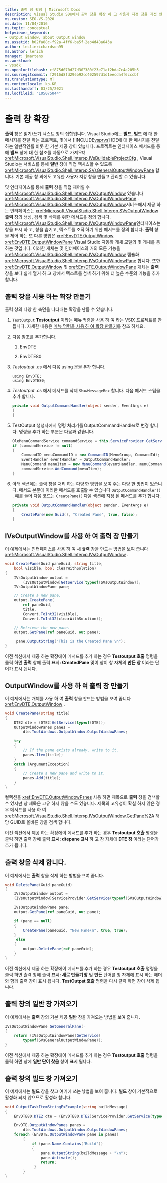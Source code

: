 ```yaml
---
title: 출력 창 확장 | Microsoft Docs
description: Visual Studio SDK에서 출력 창을 확장 하 고 사용자 지정 창을 직접 만들고 관리 하는 방법을 알아봅니다.
ms.custom: SEO-VS-2020
ms.date: 11/04/2016
ms.topic: conceptual
helpviewer_keywords:
- Output window, about Output window
ms.assetid: b02fa88c-f92a-4ff6-ba5f-2eb4d48a643a
author: leslierichardson95
ms.author: lerich
manager: jmartens
ms.workload:
- vssdk
ms.openlocfilehash: cf875d070d27d307380f23e71af2bda7c4a205b5
ms.sourcegitcommit: f2916d8fd296b92cc402597d1d1eecda4f6cccbf
ms.translationtype: MT
ms.contentlocale: ko-KR
ms.lasthandoff: 03/25/2021
ms.locfileid: "105075044"
---
```

# <a name="extend-the-output-window"></a>출력 창 확장
**출력** 창은 읽기/쓰기 텍스트 창의 집합입니다. Visual Studio에는 **빌드, 빌드** 에 대 한 메시지를 전달 하는 프로젝트, 및에서  [!INCLUDE[vsprvs](../code-quality/includes/vsprvs_md.md)] IDE에 대 한 메시지를 전달 하는 일반적인를 비롯 한 기본 제공 창이 있습니다. 프로젝트는 인터페이스 메서드를 통해 **빌드** 창에 대 한 참조를 자동으로 가져오며 <xref:Microsoft.VisualStudio.Shell.Interop.IVsBuildableProjectCfg> , Visual Studio는 서비스를 통해 **일반** 창에 직접 액세스할 수 있도록 <xref:Microsoft.VisualStudio.Shell.Interop.SVsGeneralOutputWindowPane> 합니다. 기본 제공 창 외에도 고유한 사용자 지정 창을 만들고 관리할 수 있습니다.

 및 인터페이스를 통해 **출력** 창을 직접 제어할 수 <xref:Microsoft.VisualStudio.Shell.Interop.IVsOutputWindow> 있습니다 <xref:Microsoft.VisualStudio.Shell.Interop.IVsOutputWindowPane> . <xref:Microsoft.VisualStudio.Shell.Interop.IVsOutputWindow>서비스에서 제공 하는 인터페이스는 <xref:Microsoft.VisualStudio.Shell.Interop.SVsOutputWindow> **출력** 창의 생성, 검색 및 삭제를 위한 메서드를 정의 합니다. <xref:Microsoft.VisualStudio.Shell.Interop.IVsOutputWindowPane>인터페이스는 창을 표시 하 고, 창을 숨기고, 텍스트를 조작 하기 위한 메서드를 정의 합니다. **출력** 창을 제어 하는 또 다른 방법은 <xref:EnvDTE.OutputWindow> <xref:EnvDTE.OutputWindowPane> Visual Studio 자동화 개체 모델의 및 개체를 통하는 것입니다. 이러한 개체는 및 인터페이스의 거의 모든 기능을 <xref:Microsoft.VisualStudio.Shell.Interop.IVsOutputWindow> 캡슐화 <xref:Microsoft.VisualStudio.Shell.Interop.IVsOutputWindowPane> 합니다. 또한 <xref:EnvDTE.OutputWindow> 및 <xref:EnvDTE.OutputWindowPane> 개체는 **출력** 창을 보다 쉽게 열거 하 고 창에서 텍스트를 검색 하기 위해 더 높은 수준의 기능을 추가 합니다.

## <a name="create-an-extension-that-uses-the-output-pane"></a>출력 창을 사용 하는 확장 만들기
 출력 창의 다양 한 측면을 나타내는 확장을 만들 수 있습니다.

1. `TestOutput` **Testoutput** 이라는 메뉴 명령을 사용 하 여 라는 VSIX 프로젝트를 만듭니다. 자세한 내용은 [메뉴 명령을 사용 하 여 확장 만들기](../extensibility/creating-an-extension-with-a-menu-command.md)를 참조 하세요.

2. 다음 참조를 추가합니다.

    1. EnvDTE

    2. EnvDTE80

3. *Testoutput .cs* 에서 다음 using 문을 추가 합니다.

    ```f#
    using EnvDTE;
    using EnvDTE80;
    ```

4. *Testoutput .cs* 에서 메서드를 삭제 `ShowMessageBox` 합니다. 다음 메서드 스텁을 추가 합니다.

    ```csharp
    private void OutputCommandHandler(object sender, EventArgs e)
    {
    }
    ```

5. TestOutput 생성자에서 명령 처리기를 OutputCommandHandler로 변경 합니다. 명령을 추가 하는 부분은 다음과 같습니다.

    ```csharp
    OleMenuCommandService commandService = this.ServiceProvider.GetService(typeof(IMenuCommandService)) as OleMenuCommandService;
    if (commandService != null)
    {
        CommandID menuCommandID = new CommandID(MenuGroup, CommandId);
        EventHandler eventHandler = OutputCommandHandler;
        MenuCommand menuItem = new MenuCommand(eventHandler, menuCommandID);
        commandService.AddCommand(menuItem);
    }
    ```

6. 아래 섹션에는 출력 창을 처리 하는 다양 한 방법을 보여 주는 다양 한 방법이 있습니다. 메서드 본문에 이러한 메서드를 호출할 수 있습니다 `OutputCommandHandler()` . 예를 들어 다음 코드는 `CreatePane()` 다음 섹션에 지정 된 메서드를 추가 합니다.

    ```csharp
    private void OutputCommandHandler(object sender, EventArgs e)
    {
        CreatePane(new Guid(), "Created Pane", true, false);
    }
    ```

## <a name="create-an-output-window-with-ivsoutputwindow"></a>IVsOutputWindow를 사용 하 여 출력 창 만들기
 이 예제에서는 인터페이스를 사용 하 여 새 **출력** 창을 만드는 방법을 보여 줍니다 <xref:Microsoft.VisualStudio.Shell.Interop.IVsOutputWindow> .

```csharp
void CreatePane(Guid paneGuid, string title,
    bool visible, bool clearWithSolution)
{
    IVsOutputWindow output =
        (IVsOutputWindow)GetService(typeof(SVsOutputWindow));
    IVsOutputWindowPane pane;

    // Create a new pane.
    output.CreatePane(
        ref paneGuid,
        title,
        Convert.ToInt32(visible),
        Convert.ToInt32(clearWithSolution));

    // Retrieve the new pane.
    output.GetPane(ref paneGuid, out pane);

     pane.OutputString("This is the Created Pane \n");
}
```

 이전 섹션에서 제공 하는 확장에이 메서드를 추가 하는 경우 **Testoutput 호출** 명령을 클릭 하면 **출력** 창에 출력 **표시: CreatedPane** 및이 창이 창 자체의 **만든 창** 이라는 단어가 표시 됩니다.

## <a name="create-an-output-window-with-outputwindow"></a>OutputWindow를 사용 하 여 출력 창 만들기
 이 예제에서는 개체를 사용 하 여 **출력** 창을 만드는 방법을 보여 줍니다 <xref:EnvDTE.OutputWindow> .

```csharp
void CreatePane(string title)
{
    DTE2 dte = (DTE2)GetService(typeof(DTE));
    OutputWindowPanes panes =
        dte.ToolWindows.OutputWindow.OutputWindowPanes;

    try
    {
        // If the pane exists already, write to it.
        panes.Item(title);
    }
    catch (ArgumentException)
    {
        // Create a new pane and write to it.
        panes.Add(title);
    }
}
```

 컬렉션을 <xref:EnvDTE.OutputWindowPanes> 사용 하면 제목으로 **출력** 창을 검색할 수 있지만 창 제목은 고유 하지 않을 수도 있습니다. 제목의 고유성이 확실 하지 않은 경우 메서드를 사용 하 여 <xref:Microsoft.VisualStudio.Shell.Interop.IVsOutputWindow.GetPane%2A> 해당 GUID로 올바른 창을 검색 합니다.

 이전 섹션에서 제공 하는 확장에이 메서드를 추가 하는 경우 **Testoutput 호출** 명령을 클릭 하면 출력 창에 출력 **표시: dtepane 표시** 하 고 창 자체에 **DTE 창** 이라는 단어가 추가 됩니다.

## <a name="delete-an-output-window"></a>출력 창을 삭제 합니다.
 이 예제에서는 **출력** 창을 삭제 하는 방법을 보여 줍니다.

```csharp
void DeletePane(Guid paneGuid)
{
    IVsOutputWindow output =
    (IVsOutputWindow)ServiceProvider.GetService(typeof(SVsOutputWindow));

    IVsOutputWindowPane pane;
    output.GetPane(ref paneGuid, out pane);

    if (pane == null)
    {
        CreatePane(paneGuid, "New Pane\n", true, true);
    }
     else
    {
        output.DeletePane(ref paneGuid);
    }
}
```

 이전 섹션에서 제공 하는 확장에이 메서드를 추가 하는 경우 **Testoutput 호출** 명령을 클릭 하면 출력 창에 출력 **표시: 새로 만들기 창** 및 **만든** 단어를 창 자체에 표시 하는 헤더와 함께 출력 창이 표시 됩니다. **TestOutput 호출** 명령을 다시 클릭 하면 창이 삭제 됩니다.

## <a name="get-the-general-pane-of-the-output-window"></a>출력 창의 일반 창 가져오기
 이 예제에서는 **출력** 창의 기본 제공 **일반** 창을 가져오는 방법을 보여 줍니다.

```csharp
IVsOutputWindowPane GetGeneralPane()
{
    return (IVsOutputWindowPane)GetService(
        typeof(SVsGeneralOutputWindowPane));
}
```

 이전 섹션에서 제공 하는 확장에이 메서드를 추가 하는 경우 **Testoutput 호출** 명령을 클릭 하면 창에 **일반 단어 찾음** 창이 **표시** 됩니다.

## <a name="get-the-build-pane-of-the-output-window"></a>출력 창의 빌드 창 가져오기
 이 예제에서는 **빌드** 창을 찾고 여기에 쓰는 방법을 보여 줍니다. **빌드** 창이 기본적으로 활성화 되지 않으므로 활성화 합니다.

```csharp
void OutputTaskItemStringExExample(string buildMessage)
{
    EnvDTE80.DTE2 dte = (EnvDTE80.DTE2)ServiceProvider.GetService(typeof(EnvDTE.DTE));

    EnvDTE.OutputWindowPanes panes =
        dte.ToolWindows.OutputWindow.OutputWindowPanes;
    foreach (EnvDTE.OutputWindowPane pane in panes)
        {
            if (pane.Name.Contains("Build"))
            {
                pane.OutputString(buildMessage + "\n");
                pane.Activate();
                return;
             }
        }
}
```
